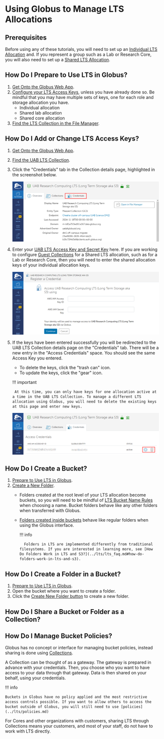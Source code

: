# Using Globus to Manage LTS Allocations

## Prerequisites

Before using any of these tutorials, you will need to set up an [Individual LTS Allocation](../storage.md#how-do-i-request-individual-long-term-storage) and. If you represent a group such as a Lab or Research Core, you will also need to set up a [Shared LTS Allocation](../storage.md#how-do-i-request-shared-storage).

## How Do I Prepare to Use LTS in Globus?

1. [Get Onto the Globus Web App](../transfer/tutorial/globus_individual_tutorial.md#how-do-i-get-onto-the-globus-web-app).
1. [Configure your LTS Access Keys](#how-do-i-add-or-change-lts-access-keys), unless you have already done so. Be mindful that you may have multiple sets of keys, one for each role and storage allocation you have.
    - Individual allocation
    - Shared lab allocation
    - Shared core allocation
1. [Find the LTS Collection in the File Manager](../transfer/tutorial/globus_individual_tutorial.md#how-do-i-find-uab-storage-collections).

## How Do I Add or Change LTS Access Keys?

1. [Get Onto the Globus Web App](../transfer/tutorial/globus_individual_tutorial.md#how-do-i-get-onto-the-globus-web-app).
1. [Find the UAB LTS Collection](../transfer/tutorial/globus_individual_tutorial.md#how-do-i-find-uab-storage-collections).
1. Click the "Credentials" tab in the Collection details page, highlighted in the screenshot below.

    ![UAB LTS Collection details page](./images/gl-access-keys/001-details-page.png)

1. Enter your [UAB LTS Access Key and Secret Key](../lts/lts_faq.md#what-are-access-and-secret-keys) here. If you are working to configure [Guest Collections](../transfer/tutorial/globus_organization_tutorial.md#how-do-i-create-a-collection) for a Shared LTS allocation, such as for a Lab or Research Core, then you will need to enter the shared allocation keys of your individual allocation keys.

    ![UAB LTS Collection details page credentials tab showing entry form](./images/gl-access-keys/002-credentials-tab.png)

1. If the keys have been entered successfully you will be redirected to the UAB LTS Collection details page on the "Credentials" tab. There will be a new entry in the "Access Credentials" space. You should see the same Access Key you entered.

    - To delete the keys, click the "trash can" icon.
    - To update the keys, click the "gear" icon.

    <!-- markdownlint-disable MD046 -->
    !!! important

        At this time, you can only have keys for one allocation active at a time in the UAB LTS Collection. To manage a different LTS allocation using Globus, you will need to delete the existing keys at this page and enter new keys.
    <!-- markdownlint-enable MD046 -->

    ![UAB LTS Collection details page credentials tab showing new entry](./images/gl-access-keys/003-credentials-tab-finished.png)

## How Do I Create a Bucket?

1. [Prepare to Use LTS in Globus](#how-do-i-prepare-to-use-lts-in-globus).
1. [Create a New Folder](../transfer/tutorial/globus_individual_tutorial.md#how-do-i-modify-files-and-folders).
    - Folders created at the root level of your LTS allocation become buckets, so you will need to be mindful of [LTS Bucket Name Rules](../lts/lts_faq.md#what-are-valid-bucket-names-in-lts) when choosing a name. Bucket folders behave like any other folders when transferred with Globus.
    - [Folders created inside buckets](#how-do-i-create-a-folder-in-a-bucket) behave like regular folders when using the Globus interface.

        <!-- markdownlint-disable MD046 -->
        !!! info

            Folders in LTS are implemented differently from traditional filesystems. If you are interested in learning more, see [How Do Folders Work in LTS and S3?](../lts/lts_faq.md#how-do-folders-work-in-lts-and-s3).
        <!-- markdownlint-enable MD046 -->

## How Do I Create a Folder in a Bucket?

1. [Prepare to Use LTS in Globus](#how-do-i-prepare-to-use-lts-in-globus).
1. Open the bucket where you want to create a folder.
1. Click the [Create New Folder button](../transfer/tutorial/globus_individual_tutorial.md#how-do-i-modify-files-and-folders) to create a new folder.

## How Do I Share a Bucket or Folder as a Collection?

## How Do I Manage Bucket Policies?

Globus has no concept or interface for managing bucket policies, instead sharing is done using [Collections](#how-do-i-share-a-bucket-or-folder-as-a-collection).

A Collection can be thought of as a gateway. The gateway is prepared in advance with your credentials. Then, you choose who you want to have access to your data through that gateway. Data is then shared on your behalf, using your credentials.

<!-- markdownlint-disable MD046 -->
!!! info

    Buckets in Globus have no policy applied and the most restrictive access controls possible. If you want to allow others to access the bucket outside of Globus, you will still need to use [policies](../lts/policies.md)
<!-- markdownlint-enable MD046 -->

For Cores and other organizations with customers, sharing LTS through Collections means your customers, and most of your staff, do not have to work with LTS directly.
